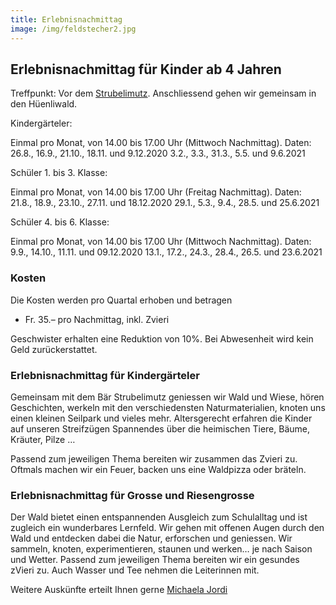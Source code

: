 ```yaml
---
title: Erlebnisnachmittag
image: /img/feldstecher2.jpg
---
```


## Erlebnisnachmittag für Kinder ab 4 Jahren

Treffpunkt: Vor dem <a href="/contact">Strubelimutz</a>. Anschliessend gehen wir gemeinsam in den Hüenliwald.

Kindergärteler:

Einmal pro Monat, von 14.00 bis 17.00 Uhr (Mittwoch Nachmittag). Daten: 26.8., 16.9., 21.10., 18.11. und 9.12.2020
3.2., 3.3., 31.3., 5.5. und 9.6.2021


Schüler 1. bis 3. Klasse:

Einmal pro Monat, von 14.00 bis 17.00 Uhr (Freitag Nachmittag). Daten: 21.8., 18.9., 23.10., 27.11. und 18.12.2020
29.1., 5.3., 9.4., 28.5. und 25.6.2021

Schüler 4. bis 6. Klasse:

Einmal pro Monat, von 14.00 bis 17.00 Uhr (Mittwoch Nachmittag). Daten: 9.9., 14.10., 11.11. und 09.12.2020
13.1., 17.2., 24.3., 28.4., 26.5. und 23.6.2021

### Kosten

Die Kosten werden pro Quartal erhoben und betragen

- Fr. 35.– pro Nachmittag, inkl. Zvieri

Geschwister erhalten eine Reduktion von 10%.
Bei Abwesenheit wird kein Geld zurückerstattet.

### Erlebnisnachmittag für Kindergärteler

Gemeinsam mit dem Bär Strubelimutz geniessen wir Wald und
Wiese, hören Geschichten, werkeln mit den verschiedensten
Naturmaterialien, knoten uns einen kleinen Seilpark und vieles
mehr. Altersgerecht erfahren die Kinder auf unseren Streifzügen
Spannendes über die heimischen Tiere, Bäume, Kräuter, Pilze …

Passend zum jeweiligen Thema bereiten wir zusammen das Zvieri
zu. Oftmals machen wir ein Feuer, backen uns eine Waldpizza
oder bräteln.

### Erlebnisnachmittag für Grosse und Riesengrosse

Der Wald bietet einen entspannenden Ausgleich zum Schulalltag
und ist zugleich ein wunderbares Lernfeld. Wir gehen mit offenen
Augen durch den Wald und entdecken dabei die Natur, erforschen
und geniessen. Wir sammeln, knoten, experimentieren, staunen
und werken… je nach Saison und Wetter.
Passend zum jeweiligen Thema bereiten wir ein gesundes zVieri
zu. Auch Wasser und Tee nehmen die Leiterinnen mit.

Weitere Auskünfte erteilt Ihnen gerne <a href="/contact">Michaela Jordi</a>
